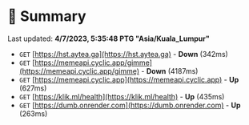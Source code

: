 # 📖 Summary
Last updated: **4/7/2023, 5:35:48 PTG "Asia/Kuala_Lumpur"**

- `GET` [https://hst.aytea.ga](https://hst.aytea.ga) - **Down** (342ms)
- `GET` [https://memeapi.cyclic.app/gimme](https://memeapi.cyclic.app/gimme) - **Down** (4187ms)
- `GET` [https://memeapi.cyclic.app](https://memeapi.cyclic.app) - **Up** (627ms)
- `GET` [https://klik.ml/health](https://klik.ml/health) - **Up** (435ms)
- `GET` [https://dumb.onrender.com](https://dumb.onrender.com) - **Up** (263ms)
